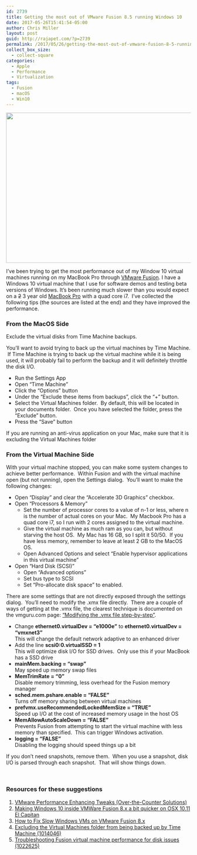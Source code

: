 ```yaml
---
id: 2739
title: Getting the most out of VMware Fusion 8.5 running Windows 10
date: 2017-05-26T15:41:54-05:00
author: Chris Miller
layout: post
guid: http://rajapet.com/?p=2739
permalink: /2017/05/26/getting-the-most-out-of-vmware-fusion-8-5-running-windows-10/
collect_box_size:
  - collect-square
categories:
  - Apple
  - Performance
  - Virtualization
tags:
  - Fusion
  - macOS
  - Win10
---
```

<img loading="lazy" class="alignnone size-medium" src="https://i0.wp.com/photos.smugmug.com/photos/i-KBXFdfp/0/ffff0d86/M/i-KBXFdfp-M.png?resize=600%2C409&#038;ssl=1" width="600" height="409" data-recalc-dims="1" />

I&#8217;ve been trying to get the most performance out of my Window 10 virtual machines running on my MacBook Pro through [VMware Fusion](http://www.vmware.com/products/fusion.html). I have a Windows 10 virtual machine that I use for software demos and testing beta versions of Windows. It&#8217;s been running much slower than you would expect on a <del>2</del> 3 year old [MacBook Pro](https://support.apple.com/kb/sp704?locale=en_US) with a quad core i7.  I&#8217;ve collected the following tips (the sources are listed at the end) and they have improved the performance.

### From the MacOS Side

Exclude the virtual disks from Time Machine backups.

You&#8217;ll want to avoid trying to back up the virtual machines by Time Machine.  If Time Machine is trying to back up the virtual machine while it is being used, it will probably fail to perform the backup and it will definitely throttle the disk I/O.

  * Run the Settings App
  * Open &#8220;Time Machine&#8221;
  * Click the &#8220;Options&#8221; button
  * Under the &#8220;Exclude these items from backups&#8221;, click the &#8220;+&#8221; button.
  * Select the Virtual Machines folder.  By default, this will be located in your documents folder.  Once you have selected the folder, press the &#8220;Exclude&#8221; button.
  * Press the &#8220;Save&#8221; button

If you are running an anti-virus application on your Mac, make sure that it is excluding the Virtual Machines folder

### From the Virtual Machine Side

With your virtual machine stopped, you can make some system changes to achieve better performance.  Within Fusion and with the virtual machine open (but not running), open the Settings dialog.  You&#8217;ll want to make the following changes:

  * Open &#8220;Display&#8221; and clear the &#8220;Accelerate 3D Graphics&#8221; checkbox.
  * Open &#8220;Processors & Memory&#8221; 
      * Set the number of processor cores to a value of n-1 or less, where n is the number of actual cores on your Mac.  My Macbook Pro has a quad core i7, so I run with 2 cores assigned to the virtual machine.
      * Give the virtual machine as much ram as you can, but without starving the host OS.  My Mac has 16 GB, so I split it 50/50.  If you have less memory, remember to leave at least 2 GB to the MacOS OS.
      * Open Advanced Options and select &#8220;Enable hypervisor applications in this virtual machine&#8221;
  * Open &#8220;Hard Disk (SCSI)&#8221; 
      * Open &#8220;Advanced options&#8221;
      * Set bus type to SCSI
      * Set &#8220;Pro-allocate disk space&#8221; to enabled.

There are some settings that are not directly exposed through the settings dialog.  You&#8217;ll need to modify the .xmx file directly.  There are a couple of ways of getting at the .vmx file, the clearest technique is documented on the vmguru.com page: [&#8220;Modifying the .vmx file step-by-step&#8221;](https://www.vmguru.com/2017/02/how-to-correctly-modify-the-vmx-file-in-vmware-fusion-8-x/).

  * Change **ethernet0.virtualDev = “e1000e”** to **ethernet0.virtualDev = “vmxnet3”**  
    This will change the default network adaptive to an enhanced driver
  * Add the line **scsi0:0.virtualSSD = 1**  
    This will optimize disk I/O for SSD drives.  Only use this if your MacBook has a SSD drive
  * **mainMem.backing = &#8220;swap&#8221;**  
    May speed up memory swap files
  * **MemTrimRate = &#8220;0&#8221;**  
    Disable memory trimming, less overhead for the Fusion memory manager
  * **sched.mem.pshare.enable = &#8220;FALSE&#8221;**  
    Turns off memory sharing between virtual machines
  * **prefvmx.useRecommendedLockedMemSize = &#8220;TRUE&#8221;**  
    Speed up I/O at the cost of increased memory usage in the host OS
  * **MemAllowAutoScaleDown = &#8220;FALSE&#8221;**  
    Prevents Fusion from attempting to start the virtual machine with less memory than specified.  This can trigger Windows activation.
  * **logging = &#8220;FALSE&#8221;**  
    Disabling the logging should speed things up a bit

If you don&#8217;t need snapshots, remove them.  When you use a snapshot, disk I/O is parsed through each snapshot.  That will show things down.

&nbsp;

### Resources for these suggestions

  1. [VMware Performance Enhancing Tweaks (Over-the-Counter Solutions)](http://artykul8.com/2012/06/vmware-performance-enhancing/)
  2. [Making Windows 10 inside VMWare Fusion 8.x a bit quicker on OSX 10.11 El Capitan](https://fastchicken.co.nz/2016/05/31/making-windows-10-inside-vmware-fusion-8-x-a-bit-quicker-on-osx-10-11-el-capitan/)
  3. [How to Fix Slow Windows VMs on VMware Fusion 8.x  
](https://www.vmguru.com/2017/02/how-to-fix-slow-windows-vms-on-vmware-fusion-8-x/) 
  4. [Excluding the Virtual Machines folder from being backed up by Time Machine (1014046)](https://kb.vmware.com/selfservice/microsites/search.do?language=en_US&cmd=displayKC&externalId=1014046)
  5. [Troubleshooting Fusion virtual machine performance for disk issues (1022625)](https://kb.vmware.com/selfservice/search.do?cmd=displayKC&docType=kc&docTypeID=DT_KB_1_1&externalId=1022625)